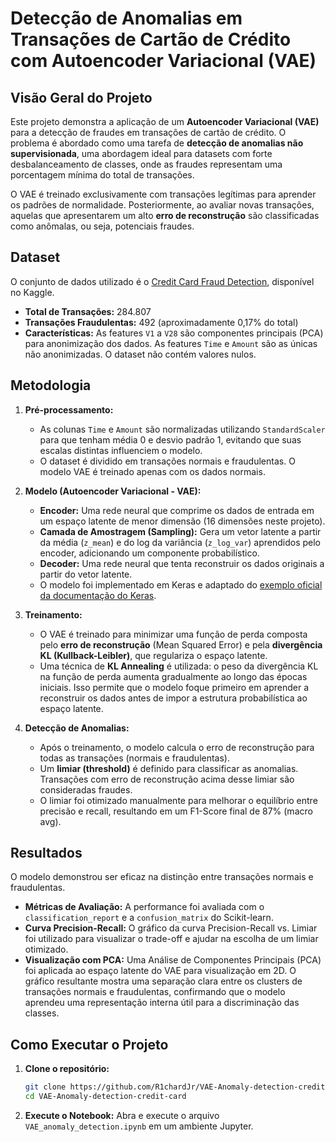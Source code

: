 # Detecção de Anomalias em Transações de Cartão de Crédito com Autoencoder Variacional (VAE)

##  Visão Geral do Projeto

Este projeto demonstra a aplicação de um **Autoencoder Variacional (VAE)** para a detecção de fraudes em transações de cartão de crédito. O problema é abordado como uma tarefa de **detecção de anomalias não supervisionada**, uma abordagem ideal para datasets com forte desbalanceamento de classes, onde as fraudes representam uma porcentagem mínima do total de transações.

O VAE é treinado exclusivamente com transações legítimas para aprender os padrões de normalidade. Posteriormente, ao avaliar novas transações, aquelas que apresentarem um alto **erro de reconstrução** são classificadas como anômalas, ou seja, potenciais fraudes.

## Dataset

O conjunto de dados utilizado é o [Credit Card Fraud Detection](https://www.kaggle.com/datasets/mlg-ulb/creditcardfraud), disponível no Kaggle.

- **Total de Transações:** 284.807
- **Transações Fraudulentas:** 492 (aproximadamente 0,17% do total)
- **Características:** As features `V1` a `V28` são componentes principais (PCA) para anonimização dos dados. As features `Time` e `Amount` são as únicas não anonimizadas. O dataset não contém valores nulos.

## Metodologia

1.  **Pré-processamento:**
    - As colunas `Time` e `Amount` são normalizadas utilizando `StandardScaler` para que tenham média 0 e desvio padrão 1, evitando que suas escalas distintas influenciem o modelo.
    - O dataset é dividido em transações normais e fraudulentas. O modelo VAE é treinado apenas com os dados normais.

2.  **Modelo (Autoencoder Variacional - VAE):**
    - **Encoder:** Uma rede neural que comprime os dados de entrada em um espaço latente de menor dimensão (16 dimensões neste projeto).
    - **Camada de Amostragem (Sampling):** Gera um vetor latente a partir da média (`z_mean`) e do log da variância (`z_log_var`) aprendidos pelo encoder, adicionando um componente probabilístico.
    - **Decoder:** Uma rede neural que tenta reconstruir os dados originais a partir do vetor latente.
    - O modelo foi implementado em Keras e adaptado do [exemplo oficial da documentação do Keras](https://keras.io/examples/generative/vae/).

3.  **Treinamento:**
    - O VAE é treinado para minimizar uma função de perda composta pelo **erro de reconstrução** (Mean Squared Error) e pela **divergência KL (Kullback-Leibler)**, que regulariza o espaço latente.
    - Uma técnica de **KL Annealing** é utilizada: o peso da divergência KL na função de perda aumenta gradualmente ao longo das épocas iniciais. Isso permite que o modelo foque primeiro em aprender a reconstruir os dados antes de impor a estrutura probabilística ao espaço latente.

4.  **Detecção de Anomalias:**
    - Após o treinamento, o modelo calcula o erro de reconstrução para todas as transações (normais e fraudulentas).
    - Um **limiar (threshold)** é definido para classificar as anomalias. Transações com erro de reconstrução acima desse limiar são consideradas fraudes.
    - O limiar foi otimizado manualmente para melhorar o equilíbrio entre precisão e recall, resultando em um F1-Score final de 87% (macro avg).

## Resultados

O modelo demonstrou ser eficaz na distinção entre transações normais e fraudulentas.

-   **Métricas de Avaliação:** A performance foi avaliada com o `classification_report` e a `confusion_matrix` do Scikit-learn.
-   **Curva Precision-Recall:** O gráfico da curva Precision-Recall vs. Limiar foi utilizado para visualizar o trade-off e ajudar na escolha de um limiar otimizado.
-   **Visualização com PCA:** Uma Análise de Componentes Principais (PCA) foi aplicada ao espaço latente do VAE para visualização em 2D. O gráfico resultante mostra uma separação clara entre os clusters de transações normais e fraudulentas, confirmando que o modelo aprendeu uma representação interna útil para a discriminação das classes.

## Como Executar o Projeto

1.  **Clone o repositório:**
    ```bash
    git clone https://github.com/R1chardJr/VAE-Anomaly-detection-credit-card.git
    cd VAE-Anomaly-detection-credit-card
    ```
    
2.  **Execute o Notebook:**
    Abra e execute o arquivo `VAE_anomaly_detection.ipynb` em um ambiente Jupyter.

